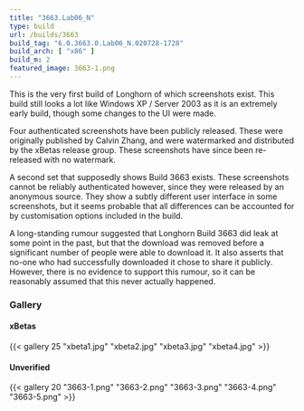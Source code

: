 ```yaml
---
title: "3663.Lab06_N"
type: build
url: /builds/3663
build_tag: "6.0.3663.0.Lab06_N.020728-1728"
build_arch: [ "x86" ]
build_m: 2
featured_image: 3663-1.png
---
```


This is the very first build of Longhorn of which screenshots exist. This build still looks a lot like Windows XP / Server 2003 as it is an extremely early build, though some changes to the UI were made.

Four authenticated screenshots have been publicly released. These were originally published by Calvin Zhang, and were watermarked and distributed by the xBetas release group. These screenshots have since been re-released with no watermark.

A second set that supposedly shows Build 3663 exists. These screenshots cannot be reliably authenticated however, since they were released by an anonymous source. They show a subtly different user interface in some screenshots, but it seems probable that all differences can be accounted for by customisation options included in the build.

A long-standing rumour suggested that Longhorn Build 3663 did leak at some point in the past, but that the download was removed before a significant number of people were able to download it. It also asserts that no-one who had successfully downloaded it chose to share it publicly. However, there is no evidence to support this rumour, so it can be reasonably assumed that this never actually happened.

### Gallery

#### xBetas
{{< gallery 25 "xbeta1.jpg" "xbeta2.jpg" "xbeta3.jpg" "xbeta4.jpg" >}}

#### Unverified
{{< gallery 20 "3663-1.png" "3663-2.png" "3663-3.png" "3663-4.png" "3663-5.png" >}}